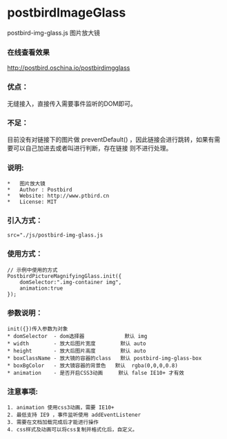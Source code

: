 # postbirdImageGlass
postbird-img-glass.js 图片放大镜

### 在线查看效果

http://postbird.oschina.io/postbirdimgglass

### 优点：

无缝接入，直接传入需要事件监听的DOM即可。

### 不足：

目前没有对链接下的图片做 preventDefault() ，因此链接会进行跳转，如果有需要可以自己加进去或者叫进行判断，存在链接 则不进行处理。

### 说明:
```
*   图片放大镜
*   Author : Postbird
*   Website: http://www.ptbird.cn
*   License: MIT
```
### 引入方式：
```
src="./js/postbird-img-glass.js
```
### 使用方式：
```
// 示例中使用的方式
PostbirdPictureMagnifyingGlass.init({
    domSelector:".img-container img",
    animation:true
});
```
### 参数说明：
```
init({})传入参数为对象
* domSelector  - dom选择器             默认 img  
* width        - 放大后图片宽度        默认 auto
* height       - 放大后图片高度        默认 auto
* boxClassName - 放大镜的容器的class   默认 postbird-img-glass-box
* boxBgColor   - 放大镜容器的背景色   默认  rgba(0,0,0,0.8)
* animation    - 是否开启CSS3动画     默认 false IE10+ 才有效
```
### 注意事项:
```
1. animation 使用css3动画，需要 IE10+
2. 最低支持 IE9 ，事件监听使用 addEventListener
3. 需要在文档加载完成后才能进行操作 
4. css样式及动画可以将css复制并格式化后，自定义。
```
